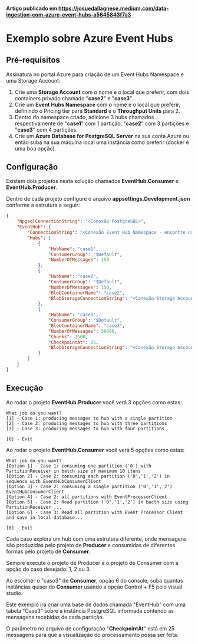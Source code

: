 #### Artigo publicado em https://josuedallagnese.medium.com/data-ingestion-com-azure-event-hubs-a5645843f7a3

# Exemplo sobre Azure Event Hubs

## Pré-requisitos
Assinatura no portal Azure para criação de um Event Hubs Namespace e uma Storage Account:

1) Crie uma **Storage Account** com o nome e o local que preferir, com dois containers privado chamado "**case2**" e "**case3**".
2) Crie um **Event Hubs Namespace** com o nome e o local que preferir, definindo o Pricing tier para **Standard** e o **Throughput Units** para 2.
3) Dentro do namespace criado, adicione 3 hubs chamados respectivamente de "**case1**" com 1 partição, "**case2**" com 3 partições e "**case3**" com 4 partições.
4) Crie um **Azure Database for PostgreSQL Server** na sua conta Azure ou então suba na sua máquina local uma instância como preferir (docker é uma boa opção).

## Configuração

Existem dois projetos nesta solução chamados **EventHub.Consumer** e **EventHub.Producer**.

Dentro de cada projeto configure o arquivo **appsettings.Development.json** conforme a estrutura a seguir:
```json
{
    "NpgsqlConnectionString": "<Conexão PostgreSQL>",
    "EventHub": {
        "ConnectionString": "<Conexão Event Hub Namespace - encontre na sessão Shared access policies dentro do Namespace do Event Hub criado>",
        "Hubs": [
            {
                "HubName": "case1",
                "ConsumerGroup": "$Default",
                "NumberOfMessages": 150
            },
            {
                "HubName": "case2",
                "ConsumerGroup": "$Default",
                "NumberOfMessages": 150,
                "BlobContainerName": "case2",
                "BlobStorageConnectionString": "<Conexão Storage Account>"
            },
            {
                "HubName": "case3",
                "ConsumerGroup": "$Default",
                "BlobContainerName": "case3",
                "NumberOfMessages": 50000,
                "Chunks": 2500,
                "CheckpointAt": 25,
                "BlobStorageConnectionString": "<Conexão Storage Account>"
            }
        ]
    }
}
```

## Execução
Ao rodar o projeto **EventHub.Producer** você verá 3 opções como estas:
```
What job do you want?
[1] - Case 1: producing messages to hub with a single partition
[2] - Case 2: producing messages to hub with three partitions
[3] - Case 3: producing messages to hub with four partitions

[0] - Exit
```

Ao rodar o projeto **EventHub.Consumer** você verá 5 opções como estas:
```
What job do you want?
[Option 1] - Case 1: consuming one partition ('0') with PartitionReceiver in batch size of maximum 10 itens
[Option 2] - Case 2: consuming each partition ('0','1','2') in sequence with EventHubConsumerClient
[Option 3] - Case 2: consuming a single partition ('0','1','2') EventHubConsumerClient
[Option 4] - Case 2: all partitions with EventProcessorClient
[Option 5] - Case 2: Read partition ('0','1','2') in bacth size using PartitionReceiver ...
[Option 6] - Case 3: Read all partition with Event Processor Client and save in local database...

[0] - Exit
```

Cada caso explora um hub com uma estrutura diferente, onde mensagens são produzidas pelo projeto de **Producer** e
consumidas de diferentes formas pelo projeto de **Consumer**. 

Sempre execute o projeto de Producer e o projeto de Consumer com a opção do caso desejado: 1, 2 ou 3.

Ao escolher o "caso3" de **Consumer**, opção 6 do console, suba quantas instâncias quiser do **Consumer** usando a opção Control + F5 pelo visual studio.

Este exemplo irá criar uma base de dados chamada "EventHub" com uma tabela "Case3" sobre a instância PostgreSQL informada contendo as mensagens recebidas de cada partição.

O parâmetro no arquivo de configuração "**CheckpointAt**" está em 25 messagens para que a visualização do processamento possa ser feita.
